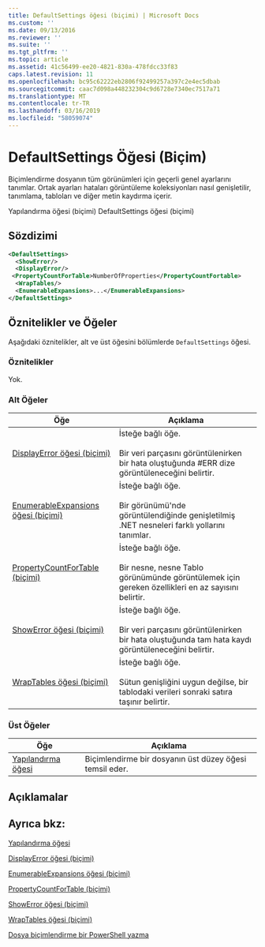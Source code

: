 ```yaml
---
title: DefaultSettings öğesi (biçimi) | Microsoft Docs
ms.custom: ''
ms.date: 09/13/2016
ms.reviewer: ''
ms.suite: ''
ms.tgt_pltfrm: ''
ms.topic: article
ms.assetid: 41c56499-ee20-4821-830a-478fdcc33f83
caps.latest.revision: 11
ms.openlocfilehash: bc95c62222eb2806f92499257a397c2e4ec5dbab
ms.sourcegitcommit: caac7d098a448232304c9d6728e7340ec7517a71
ms.translationtype: MT
ms.contentlocale: tr-TR
ms.lasthandoff: 03/16/2019
ms.locfileid: "58059074"
---
```

# <a name="defaultsettings-element-format"></a>DefaultSettings Öğesi (Biçim)

Biçimlendirme dosyanın tüm görünümleri için geçerli genel ayarlarını tanımlar. Ortak ayarları hataları görüntüleme koleksiyonları nasıl genişletilir, tanımlama, tabloları ve diğer metin kaydırma içerir.

Yapılandırma öğesi (biçimi) DefaultSettings öğesi (biçimi)

## <a name="syntax"></a>Sözdizimi

```xml
<DefaultSettings>
  <ShowError/>
  <DisplayError/>
 <PropertyCountForTable>NumberOfProperties</PropertyCountFortable>
  <WrapTables/>
  <EnumerableExpansions>...</EnumerableExpansions>
</DefaultSettings>
```

## <a name="attributes-and-elements"></a>Öznitelikler ve Öğeler

Aşağıdaki öznitelikler, alt ve üst öğesini bölümlerde `DefaultSettings` öğesi.

### <a name="attributes"></a>Öznitelikler

Yok.

### <a name="child-elements"></a>Alt Öğeler

|Öğe|Açıklama|
|-------------|-----------------|
|[DisplayError öğesi (biçimi)](./displayerror-element-format.md)|İsteğe bağlı öğe.<br /><br /> Bir veri parçasını görüntülenirken bir hata oluştuğunda #ERR dize görüntüleneceğini belirtir.|
|[EnumerableExpansions öğesi (biçimi)](./enumerableexpansions-element-format.md)|İsteğe bağlı öğe.<br /><br /> Bir görünümü'nde görüntülendiğinde genişletilmiş .NET nesneleri farklı yollarını tanımlar.|
|[PropertyCountForTable (biçimi)](./propertycountfortable-element-format.md)|İsteğe bağlı öğe.<br /><br /> Bir nesne, nesne Tablo görünümünde görüntülemek için gereken özellikleri en az sayısını belirtir.|
|[ShowError öğesi (biçimi)](./showerror-element-format.md)|İsteğe bağlı öğe.<br /><br /> Bir veri parçasını görüntülenirken bir hata oluştuğunda tam hata kaydı görüntüleneceğini belirtir.|
|[WrapTables öğesi (biçimi)](./wraptables-element-format.md)|İsteğe bağlı öğe.<br /><br /> Sütun genişliğini uygun değilse, bir tablodaki verileri sonraki satıra taşınır belirtir.|

### <a name="parent-elements"></a>Üst Öğeler

|Öğe|Açıklama|
|-------------|-----------------|
|[Yapılandırma öğesi](./configuration-element-format.md)|Biçimlendirme bir dosyanın üst düzey öğesi temsil eder.|

## <a name="remarks"></a>Açıklamalar

## <a name="see-also"></a>Ayrıca bkz:

[Yapılandırma öğesi](./configuration-element-format.md)

[DisplayError öğesi (biçimi)](./displayerror-element-format.md)

[EnumerableExpansions öğesi (biçimi)](./enumerableexpansions-element-format.md)

[PropertyCountForTable (biçimi)](./propertycountfortable-element-format.md)

[ShowError öğesi (biçimi)](./showerror-element-format.md)

[WrapTables öğesi (biçimi)](./wraptables-element-format.md)

[Dosya biçimlendirme bir PowerShell yazma](./writing-a-powershell-formatting-file.md)
